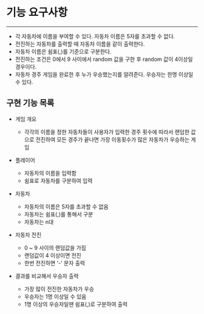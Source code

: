 # 기능 요구사항

---

- 각 자동차에 이름을 부여할 수 있다. 자동차 이름은 5자를 초과할 수 없다.
- 전진하는 자동차를 출력할 때 자동차 이름을 같이 출력한다.
- 자동차 이름은 쉼표(,)를 기준으로 구분한다.
- 전진하는 조건은 0에서 9 사이에서 random 값을 구한 후 random 값이 4이상일 경우이다.
- 자동차 경주 게임을 완료한 후 누가 우승했는지를 알려준다. 우승자는 한명 이상일 수 있다.

## 구현 기능 목록

- 게임 개요
  - 각각의 이름을 정한 자동차들이 사용자가 입력한 경주 횟수에 따라서 랜덤한 값으로 전진하여 모든 경주가 끝나면 가장 이동횟수가 많은 자동차가 우승하는 게임

- 플레이어
  - 자동차의 이름을 입력함
  - 쉼표로 자동차를 구분하여 입력
- 자동차
  - 자동차의 이름은 5자를 초과할 수 없음
  - 자동차는 쉼표(,)를 통해서 구분
  - 자동차는 n대
- 자동차 전진
  - 0 ~ 9 사이의 랜덤값을 가짐
  - 랜덤값이 4 이상이면 전진
  - 한번 전진하면 '-' 문자 출력
- 결과를 비교해서 우승자 출력
  - 가장 많이 전진한 자동차가 우승
  - 우승자는 1명 이상일 수 있음
  - 1명 이상의 우승자일땐 쉼표(,)로 구분하여 출력